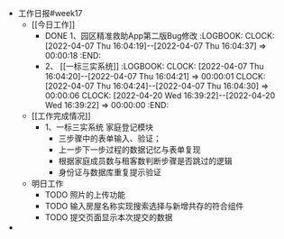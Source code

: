 - 工作日报#week17
	- [[今日工作]]
		- DONE 1、园区精准救助App第二版Bug修改
		  :LOGBOOK:
		  CLOCK: [2022-04-07 Thu 16:04:19]--[2022-04-07 Thu 16:04:37] =>  00:00:18
		  :END:
		- 2、 [[一标三实系统]]
		  :LOGBOOK:
		  CLOCK: [2022-04-07 Thu 16:04:20]--[2022-04-07 Thu 16:04:21] =>  00:00:01
		  CLOCK: [2022-04-07 Thu 16:04:24]--[2022-04-07 Thu 16:04:30] =>  00:00:06
		  CLOCK: [2022-04-20 Wed 16:39:22]--[2022-04-20 Wed 16:39:22] =>  00:00:00
		  :END:
	- [[工作完成情况]]
		- 1、一标三实系统 家庭登记模块
			- 三步骤中的表单输入、验证；
			- 上一步下一步过程的数据记忆与表单复现
			- 根据家庭成员数与租客数判断步骤是否跳过的逻辑
			- 身份证与数据库重复提示验证
	- 明日工作
		- TODO 照片的上传功能
		- TODO 输入房屋名称实现搜索选择与新增共存的符合组件
		- TODO 提交页面显示本次提交的数据
-